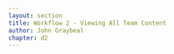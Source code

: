 ```yaml
---
layout: section
title: Workflow 2 - Viewing All Team Content
author: John Graybeal
chapter: d2
---
```

